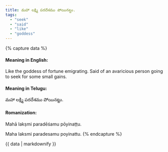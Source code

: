 ```yaml
---
title: మహా లక్ష్మి పరదేశము పోయినట్టు.
tags:
  - "seek"
  - "said"
  - "like"
  - "goddess"
---
```


{% capture data %}
#### Meaning in English:
Like the goddess of fortune emigrating.
Said of an avaricious person going to seek for some small gains.

#### Meaning in Telugu:
మహా లక్ష్మి పరదేశము పోయినట్టు.

#### Romanization:
Mahā lakṣmi paradēśamu pōyinaṭṭu.

Maha laksmi paradesamu poyinattu.
{% endcapture %}

{{ data | markdownify }}

